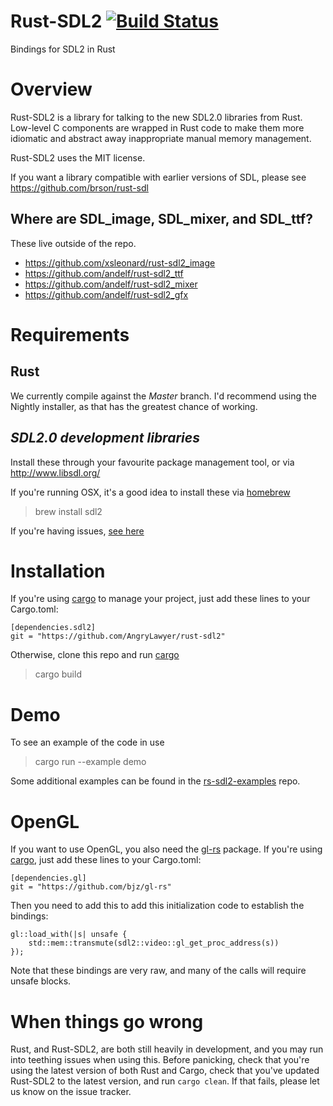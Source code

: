 # Rust-SDL2 [![Build Status](https://travis-ci.org/AngryLawyer/rust-sdl2.png?branch=master)](https://travis-ci.org/AngryLawyer/rust-sdl2)

Bindings for SDL2 in Rust

# Overview

Rust-SDL2 is a library for talking to the new SDL2.0 libraries from Rust. Low-level C components are wrapped in Rust code to make them more idiomatic and abstract away inappropriate manual memory management.

Rust-SDL2 uses the MIT license.

If you want a library compatible with earlier versions of SDL, please see https://github.com/brson/rust-sdl

## Where are SDL_image, SDL_mixer, and SDL_ttf?

These live outside of the repo.

* https://github.com/xsleonard/rust-sdl2_image
* https://github.com/andelf/rust-sdl2_ttf
* https://github.com/andelf/rust-sdl2_mixer
* https://github.com/andelf/rust-sdl2_gfx

# Requirements

## Rust

We currently compile against the *Master* branch. I'd recommend using the Nightly installer, as that has the greatest chance of working.

## *SDL2.0  development libraries*
Install these through your favourite package management tool, or via http://www.libsdl.org/

If you're running OSX, it's a good idea to install these via [homebrew](http://brew.sh/)

> brew install sdl2

If you're having issues, [see here](https://github.com/PistonDevelopers/rust-empty/issues/175)

# Installation

If you're using [cargo](http://crates.io/) to manage your project, just add these lines to your Cargo.toml:

    [dependencies.sdl2]
    git = "https://github.com/AngryLawyer/rust-sdl2"

Otherwise, clone this repo and run [cargo](http://crates.io/)

> cargo build

# Demo

To see an example of the code in use

> cargo run --example demo

Some additional examples can be found in the [rs-sdl2-examples](https://github.com/jdeseno/rs-sdl2-examples) repo.

# OpenGL

If you want to use OpenGL, you also need the [gl-rs](https://github.com/bjz/gl-rs) package. If you're using [cargo](http://crates.io/), just add these lines to your Cargo.toml:

    [dependencies.gl]
    git = "https://github.com/bjz/gl-rs"

Then you need to add this to add this initialization code to establish the bindings:

    gl::load_with(|s| unsafe {
        std::mem::transmute(sdl2::video::gl_get_proc_address(s))
    });

Note that these bindings are very raw, and many of the calls will require unsafe blocks.

# When things go wrong
Rust, and Rust-SDL2, are both still heavily in development, and you may run into teething issues when using this. Before panicking, check that you're using the latest version of both Rust and Cargo, check that you've updated Rust-SDL2 to the latest version, and run `cargo clean`. If that fails, please let us know on the issue tracker.
